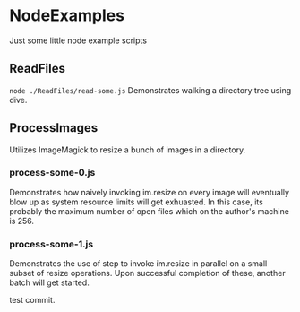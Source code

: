 # NodeExamples

Just some little node example scripts

## ReadFiles

`
    node ./ReadFiles/read-some.js
`
Demonstrates walking a directory tree using dive.

## ProcessImages

Utilizes ImageMagick to resize a bunch of images in a directory.

### process-some-0.js

Demonstrates how naively invoking im.resize on every image will eventually blow up as system resource limits will get exhuasted. In this case, its probably the maximum number of open files which on the author's machine is 256.

### process-some-1.js

Demonstrates the use of step to invoke im.resize in parallel on a small subset of resize operations. Upon successful completion of these, another batch will get started.

test commit.
